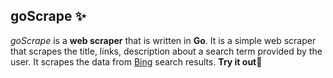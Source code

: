 <!-- write description about the repo -->

## goScrape ✨

_goScrape_ is a **web scraper** that is written in **Go**. It is a simple web scraper that scrapes the title, links, description about a search term provided by the user. It scrapes the data from [Bing](https://bing.com) search results.
**Try it out**🍳
